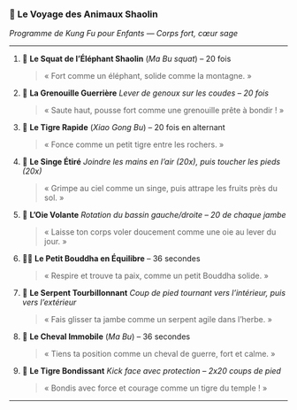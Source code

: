 

### 🐾 **Le Voyage des Animaux Shaolin**

*Programme de Kung Fu pour Enfants — Corps fort, cœur sage*

---

1. 🐘 **Le Squat de l’Éléphant Shaolin** (*Ma Bu squat*) – 20 fois

   > « Fort comme un éléphant, solide comme la montagne. »

2. 🐸 **La Grenouille Guerrière**
   *Lever de genoux sur les coudes – 20 fois*

   > « Saute haut, pousse fort comme une grenouille prête à bondir ! »

3. 🐅 **Le Tigre Rapide** (*Xiao Gong Bu*) – 20 fois en alternant

   > « Fonce comme un petit tigre entre les rochers. »

4. 🐒 **Le Singe Étiré**
   *Joindre les mains en l’air (20x), puis toucher les pieds (20x)*

   > « Grimpe au ciel comme un singe, puis attrape les fruits près du sol. »

5. 🦢 **L’Oie Volante**
   *Rotation du bassin gauche/droite – 20 de chaque jambe*

   > « Laisse ton corps voler doucement comme une oie au lever du jour. »

6. 🧘‍♂️ **Le Petit Bouddha en Équilibre** – 36 secondes

   > « Respire et trouve ta paix, comme un petit Bouddha solide. »

7. 🐍 **Le Serpent Tourbillonnant**
   *Coup de pied tournant vers l’intérieur, puis vers l’extérieur*

   > « Fais glisser ta jambe comme un serpent agile dans l’herbe. »

8. 🐎 **Le Cheval Immobile** (*Ma Bu*) – 36 secondes

   > « Tiens ta position comme un cheval de guerre, fort et calme. »

9. 🐯 **Le Tigre Bondissant**
   *Kick face avec protection – 2x20 coups de pied*

   > « Bondis avec force et courage comme un tigre du temple ! »

---

